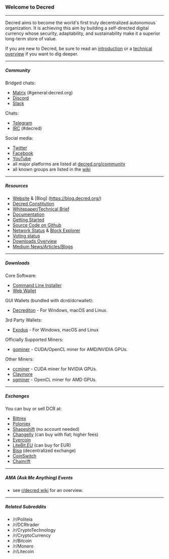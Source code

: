### Welcome to Decred

---

Decred aims to become the world's first truly decentralized autonomous organization. It is achieving this aim by building a self-directed digital currency whose security, adaptability, and sustainability make it a superior long-term store of value.

If you are new to Decred, be sure to read an [introduction](https://decred.org/) or a [technical overview](https://docs.decred.org/research/overview/) if you want to dig deeper.

---

##### Community

Bridged chats:

- [Matrix](https://chat.decred.org/) (#general:decred.org)
- [Discord](https://discord.gg/GJ2GXfz)
- [Slack](https://slack.decred.org/)

Chats:

- [Telegram](https://t.me/decred)
- [IRC](https://webchat.freenode.net/#decred) (#decred)

Social media:

- [Twitter](https://twitter.com/decredproject)
- [Facebook](https://www.facebook.com/decredproject/)
- [YouTube](https://www.youtube.com/decredchannel)
- all major platforms are listed at [decred.org/community](https://decred.org/community/)
- all known groups are listed in the [wiki](https://github.com/decredcommunity/wiki/blob/master/wiki/social-media.md)

---

##### Resources

- [Website](https://decred.org) & [Blog]
(https://blog.decred.org/)
- [Decred Constitution](https://docs.decred.org/getting-started/constitution/) 
- [Whitepaper/Technical Brief](https://coss.io/documents/white-papers/decred.pdf)
- [Documentation](https://docs.decred.org/)
- [Getting Started](https://decred.org/#guide)
- [Source Code on Github](https://github.com/decred/)   
- [Network Status](https://stats.decred.org/) & [Block Explorer](https://mainnet.decred.org/)
- [Voting status](https://voting.decred.org/)
- [Downloads Overview](https://decred.org/downloads/)
- [Medium News/Articles/Blogs](https://medium.com/decred)

---

##### Downloads

Core Software:

- [Command Line Installer](https://decred.org/downloads/#cli)
- [Web Wallet](https://wallet.decred.org/)

GUI Wallets (bundled with dcrd/dcrwallet):

- [Decrediton](https://decred.org/downloads/#decrediton) - For Windows, macOS and Linux.

3rd Party Wallets:

- [Exodus](https://www.exodus.io/releases/) - For Windows, macOS and Linux

Officially Supported Miners:

- [gominer](https://decred.org/downloads/#gominer) -
 CUDA/OpenCL miner for AMD/NVIDIA GPUs.

Other Miners:

- [ccminer](https://decred.org/downloads/#ccminer) - CUDA miner for NVIDIA GPUs.
- [Claymore](https://bitcointalk.org/index.php?topic=1433925.0)
- [sgminer](https://decred.org/downloads/#sgminer) - OpenCL miner for AMD GPUs.

---

##### Exchanges 

You can buy or sell DCR at:

- [Bittrex](https://bittrex.com/Market/Index?MarketName=BTC-DCR)
- [Poloniex](https://poloniex.com/exchange#btc_dcr)
- [Shapeshift](https://shapeshift.io/#/coins) (no account needed)
- [Changelly](https://changelly.com/) (can buy with fiat; higher fees)
- [Evercoin](https://evercoin.com/)
- [LiteBit.EU](https://www.litebit.eu/en/buy/decred) (can buy for EUR)
- [Bisq](https://market.bisq.io/?market=dcr_btc) (decentralized exchange)
- [CoinSwitch](https://coinswitch.co)
- [Chainrift](https://www.chainrift.com/trading?coinpair=DCR/BTC)

---

##### AMA (Ask Me Anything) Events

- see [r/decred wiki](https://www.reddit.com/r/decred/wiki/index#wiki_ama_.28ask_me_anything.29_events) for an overview.

---

##### Related Subreddits

- /r/Politeia
- /r/DCRtrader
- /r/CryptoTechnology
- /r/CryptoCurrency
- /r/Bitcoin
- /r/Monero
- /r/Litecoin
